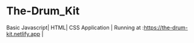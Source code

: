 # The-Drum_Kit
Basic Javascript| HTML| CSS Application | 
Running at :https://the-drum-kit.netlify.app |
